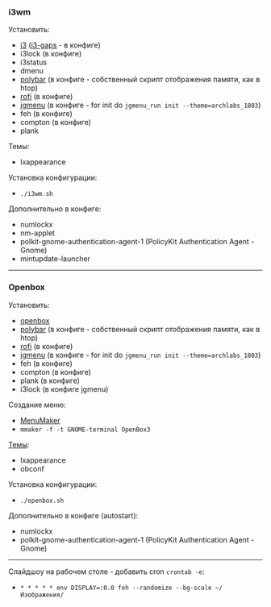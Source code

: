 ### i3wm

Установить:
* [i3](https://i3wm.org/) ([i3-gaps](https://github.com/Airblader/i3) - в конфиге)
* i3lock (в конфиге)
* i3status
* dmenu
* [polybar](https://github.com/polybar/polybar) (в конфиге - собственный скрипт отображения памяти, как в htop)
* [rofi](https://github.com/davatorium/rofi) (в конфиге)
* [jgmenu](https://github.com/johanmalm/jgmenu) (в конфиге - for init do `jgmenu_run init --theme=archlabs_1803`)
* feh (в конфиге)
* compton (в конфиге)
* plank

Темы:
* lxappearance

Установка конфигурации:
* `./i3wm.sh`

Дополнительно в конфиге:
* numlockx
* nm-applet
* polkit-gnome-authentication-agent-1 (PolicyKit Authentication Agent - Gnome)
* mintupdate-launcher

***

### Openbox

Установить:
* [openbox](http://openbox.org/wiki/Main_Page)
* [polybar](https://github.com/polybar/polybar) (в конфиге - собственный скрипт отображения памяти, как в htop)
* [rofi](https://github.com/davatorium/rofi) (в конфиге)
* [jgmenu](https://github.com/johanmalm/jgmenu) (в конфиге - for init do `jgmenu_run init --theme=archlabs_1803`)
* feh (в конфиге)
* compton (в конфиге)
* plank (в конфиге)
* i3lock (в конфиге jgmenu)

Создание меню:
* [MenuMaker](http://menumaker.sourceforge.net/)
* `mmaker -f -t GNOME-terminal OpenBox3`

[Темы](https://github.com/Koljasha/oh-my-linux/tree/master/themes):
* lxappearance
* obconf

Установка конфигурации:
* `./openbox.sh`

Дополнительно в конфиге (autostart):
* numlockx
* polkit-gnome-authentication-agent-1 (PolicyKit Authentication Agent - Gnome)

***

Слайдшоу на рабочем столе - добавить cron `crontab -e`:
* `* * * * * env DISPLAY=:0.0 feh --randomize --bg-scale ~/Изображения/`

